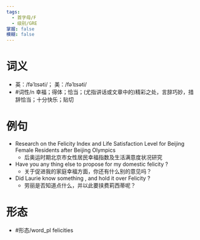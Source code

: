 ```yaml
---
tags:
  - 首字母/F
  - 级别/GRE
掌握: false
模糊: false
---
```

# 词义
- 英：/fəˈlɪsəti/； 美：/fəˈlɪsəti/
- #词性/n  幸福；得体；恰当；(尤指讲话或文章中的)精彩之处，言辞巧妙，措辞恰当；十分快乐；贴切
# 例句
- Research on the Felicity Index and Life Satisfaction Level for Beijing Female Residents after Beijing Olympics
	- 后奥运时期北京市女性居民幸福指数及生活满意度状况研究
- Have you any thing else to propose for my domestic felicity ?
	- 关于促进我的家庭幸福方面，你还有什么别的意见吗？
- Did Laurie know something , and hold it over Felicity ?
	- 劳丽是否知道点什么，并以此要挟费莉西蒂呢？
# 形态
- #形态/word_pl felicities
